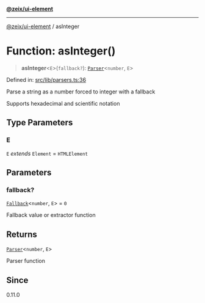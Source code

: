 [**@zeix/ui-element**](../README.md)

***

[@zeix/ui-element](../globals.md) / asInteger

# Function: asInteger()

> **asInteger**\<`E`\>(`fallback?`): [`Parser`](../type-aliases/Parser.md)\<`number`, `E`\>

Defined in: [src/lib/parsers.ts:36](https://github.com/zeixcom/ui-element/blob/661f034749e9d67cfb1d46cbacb8c3372af8ed61/src/lib/parsers.ts#L36)

Parse a string as a number forced to integer with a fallback

Supports hexadecimal and scientific notation

## Type Parameters

### E

`E` *extends* `Element` = `HTMLElement`

## Parameters

### fallback?

[`Fallback`](../type-aliases/Fallback.md)\<`number`, `E`\> = `0`

Fallback value or extractor function

## Returns

[`Parser`](../type-aliases/Parser.md)\<`number`, `E`\>

Parser function

## Since

0.11.0
